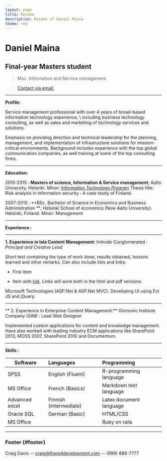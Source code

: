 ```yaml
---
layout: page
title: Resume
description: Resume of Daniel Maina
theme: red
---
```


**Daniel Maina**
==================

**Final-year Masters student**
------
		
> Msc. Information and Service management.
		
> [Contact via email.](mailto:fofungi@aol.com)

------

**Profile:**

Service management professional with over 4 years of broad-based information technology experience, \\
including business technology consulting, as well as sales and marketing of technology services and solutions.

Emphasis on providing direction and technical leadership for the planning, 
management, and implementation of infrastructure solutions for mission-critical environments. 
Background includes experience with the top global communication companies, as well training at some of the top consulting firms. 

------
**Education:**

2010-2015 
: **Masters of science, Information & Service management**; 
Aalto University, Helsinki.
*Minor: [Information Technology Program](http://itpaalto.net/information-service-business/)*
    Thesis title: Risk analysis in information security : A case study of Finland. 

2007-2010
:   **BSc, Bachelor of Science in Economics and Business Administration **; 
Helsinki School of economics (Now Aalto University).
Helsinki, Finland.
    *Minor: Management*

------

**Experience :**

***

**1. Experience in lala Content Management:**
Initrode Conglomerated
: *Principal and Creative Lead*


Short text containing the type of work done, results obtained,
lessons learned and other remarks. Can also include lists and
links:
 
* First item
 
* Item with [link](http://www.example.com). Links will work both in
  the html and pdf versions.

Microsoft Technologies (ASP.Net & ASP.Net MVC). Developing UI using Ext JS and jQuery.

------

** 2. Experience in Enterprise Content Management:**
Gizmonic Institute Company (GIM)
: Lead Web Designer

Implemented custom applications for content and knowledge management. Have also worked with leading industry ECM applications like SharePoint 2013, MOSS 2007, SharePoint 2010 and Documentum.

------

**Skills :**




| Software      | Languages    | Programming  |
| ------------- |:-------------| :------------|
| SPSS      	| English (Fluent) |    R-programming language|
| MS Office      	| French (Basics)|Markdown text language|
| Advanced excel 	| Finnish (intermediate)      |    Latex document language|
| Oracle SQL | German (Basic)    |  HTML/CSS    |
| MS Office      | |Ruby on rails|




------

### Footer {#footer}

Craig Davis -- [craig@there4development.com](craig@there4development.com) -- (999) 888-7777
